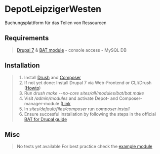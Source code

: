 ﻿# DepotLeipzigerWesten
Buchungsplattform für das Teilen von Ressourcen

## Requirements
> [Drupal 7](http://drupal.org/) & [BAT module](http://drupal.org/project/bat) - console access - MySQL DB

## Installation
> 1. Install [Drush](http://drush.org) and [Composer](https://getcomposer.org/download/)
> 2. If not yet done: Install Drupal 7 via Web-Frontend or CLI/Drush ([Howto](http://docs.drush.org/en/master/install/))
> 3. Run *drush make --no-core sites/all/modules/bat/bat.make*
> 4. Visit */admin/modules* and activate Depot- and Composer-manager-module ([Link](https://www.drupal.org/project/composer_manager)
> 5. In  *sites/default/files/composer* run *composer install*
> 5. Ensure succesful installation by following the steps in the official [BAT for Drupal guide](http://docs.roomify.us/bat/drupal/installation.html)

## Misc

> No tests yet available
> For best practice check the [example module](http://cgit.drupalcode.org/examples/tree/)